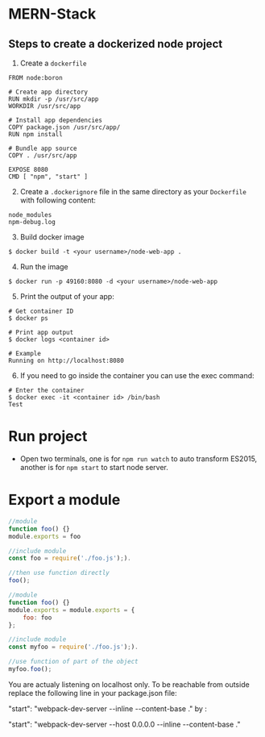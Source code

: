 # MERN-Stack

## Steps to create a dockerized node project
1. Create a `dockerfile`
```docker
FROM node:boron

# Create app directory
RUN mkdir -p /usr/src/app
WORKDIR /usr/src/app

# Install app dependencies
COPY package.json /usr/src/app/
RUN npm install

# Bundle app source
COPY . /usr/src/app

EXPOSE 8080
CMD [ "npm", "start" ]
```

2. Create a `.dockerignore` file in the same directory as your `Dockerfile` with following content:
```
node_modules
npm-debug.log
```

3. Build docker image
```
$ docker build -t <your username>/node-web-app .
```
4. Run the image
```
$ docker run -p 49160:8080 -d <your username>/node-web-app
```
5. Print the output of your app:
```
# Get container ID
$ docker ps

# Print app output
$ docker logs <container id>

# Example
Running on http://localhost:8080
```
6. If you need to go inside the container you can use the exec command:
```
# Enter the container
$ docker exec -it <container id> /bin/bash
Test
```


# Run project
- Open two terminals, one is for `npm run watch` to auto transform ES2015, another is for `npm start` to start node server.


# Export a module 
```javascript
//module
function foo() {}
module.exports = foo

//include module
const foo = require('./foo.js');).

//then use function directly
foo();

```
```javascript
//module
function foo() {}
module.exports = module.exports = {
    foo: foo
};

//include module
const myfoo = require('./foo.js');).

//use function of part of the object
myfoo.foo();
```


You are actualy listening on localhost only. To be reachable from outside replace the following line in your package.json file:

"start": "webpack-dev-server --inline --content-base ."
by :

"start": "webpack-dev-server --host 0.0.0.0 --inline --content-base ."
